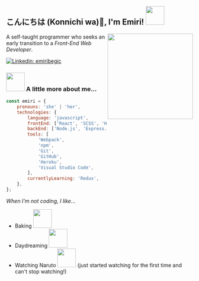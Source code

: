 <h2>こんにちは (Konnichi wa)🍣, I'm Emiri! <img src="https://media.giphy.com/media/Iedz0gWhh5fnzxzcjI/giphy.gif" width="50"></h2>
<img align='right' src="https://media.giphy.com/media/j0MktH0wmO0U4XVUAx/giphy.gif" width="230">
<p>A self-taught programmer who seeks an early transition to a <em>Front-End Web Developer</em>.</p>

[![Linkedin: emiribegic](https://img.shields.io/badge/-emiribegic-blue?style=flat-square&logo=linkedin&labelColor=blue&link=https://www.linkedin.com/in/emiribegic/)](https://www.linkedin.com/in/emiribegic/)

### <img src="https://media.giphy.com/media/PflUjSyMJQgeJ8iOWf/giphy.gif" width="50"> A little more about me...

```javascript
const emiri = {
	pronouns: 'she' | 'her',
	technologies: {
		language: 'javascript',
		frontEnd: ['React', 'SCSS', 'HTML', 'CSS'],
		backEnd: ['Node.js', 'Express.js'],
		tools: [
			'Webpack',
			'npm',
			'Git',
			'GitHub',
			'Heroku',
			'Visual Studio Code',
		],
		currentlyLearning: 'Redux',
	},
};
```

<em>When I'm not coding, I like...</em>

<ul>
  <li>Baking <img src="https://media.giphy.com/media/M3F1xUOpgzepAqIKBi/giphy.gif" width="50"></li>
  <li>Daydreaming <img src="https://media.giphy.com/media/YLxkiyH7rXlnZwPk7E/giphy.gif" width="50"></li>
  <li>Watching Naruto <img src="https://media.giphy.com/media/Rl0I2Td1K4XkbsnDZU/giphy.gif" width="50"> (just started watching for the first time and can't stop watching!)</li>
</ul>
